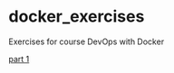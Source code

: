 # docker_exercises
Exercises for course DevOps with Docker

[part 1](https://github.com/yumoL/docker_exercises/blob/master/part1/part1.md)
